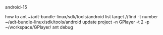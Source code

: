 android-15

how to ant
~/adt-bundle-linux/sdk/tools/android list target //find -t number
~/adt-bundle-linux/sdk/tools/android update project -n GPlayer -t 2 -p ~/workspace/GPlayer/
ant debug
